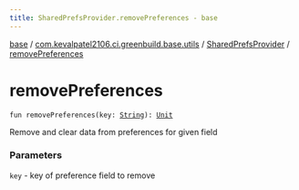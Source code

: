 ```yaml
---
title: SharedPrefsProvider.removePreferences - base
---
```


[base](../../index.html) / [com.kevalpatel2106.ci.greenbuild.base.utils](../index.html) / [SharedPrefsProvider](index.html) / [removePreferences](./remove-preferences.html)

# removePreferences

`fun removePreferences(key: `[`String`](https://kotlinlang.org/api/latest/jvm/stdlib/kotlin/-string/index.html)`): `[`Unit`](https://kotlinlang.org/api/latest/jvm/stdlib/kotlin/-unit/index.html)

Remove and clear data from preferences for given field

### Parameters

`key` - key of preference field to remove